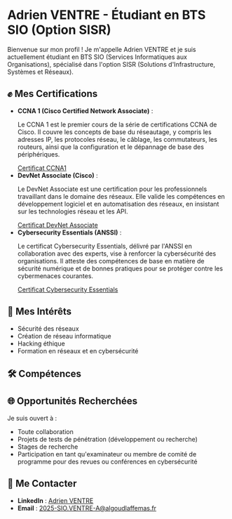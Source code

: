 <head>
    <script src="https://cdn.jsdelivr.net/npm/chart.js"></script>
</head>
  <h1>Adrien VENTRE - &Eacute;tudiant en BTS SIO (Option SISR)</h1>
    <p>Bienvenue sur mon profil ! Je m'appelle Adrien VENTRE et je suis actuellement &eacute;tudiant en BTS SIO (Services Informatiques aux Organisations), sp&eacute;cialis&eacute; dans l'option SISR (Solutions d'Infrastructure, Syst&egrave;mes et R&eacute;seaux).</p>

  <h2>✊ Mes Certifications</h2>
    <ul>
        <li>
            <strong>CCNA 1 (Cisco Certified Network Associate)</strong> :
            <p>Le CCNA 1 est le premier cours de la s&eacute;rie de certifications CCNA de Cisco. Il couvre les concepts de base du r&eacute;seautage, y compris les adresses IP, les protocoles r&eacute;seau, le c&acirc;blage, les commutateurs, les routeurs, ainsi que la configuration et le d&eacute;pannage de base des p&eacute;riph&eacute;riques.</p>
            <a href="https://www.credly.com/badges/1daf5336-b8d6-4c3c-9426-0368dba92b28">Certificat CCNA1</a>
        </li>
        <li>
            <strong>DevNet Associate (Cisco)</strong> :
            <p>Le DevNet Associate est une certification pour les professionnels travaillant dans le domaine des r&eacute;seaux. Elle valide les comp&eacute;tences en d&eacute;veloppement logiciel et en automatisation des r&eacute;seaux, en insistant sur les technologies r&eacute;seau et les API.</p>
            <a href="https://www.credly.com/org/cisco/badge/devnet-associate">Certificat DevNet Associate</a>
        </li>
        <li>
            <strong>Cybersecurity Essentials (ANSSI)</strong> :
            <p>Le certificat Cybersecurity Essentials, d&eacute;livr&eacute; par l'ANSSI en collaboration avec des experts, vise &agrave; renforcer la cybers&eacute;curit&eacute; des organisations. Il atteste des comp&eacute;tences de base en mati&egrave;re de s&eacute;curit&eacute; num&eacute;rique et de bonnes pratiques pour se prot&eacute;ger contre les cybermenaces courantes.</p>
            <a href="https://www.credly.com/badges/c5fddce3-8edf-4069-8c8d-cfe7c7a59221">Certificat Cybersecurity Essentials</a>
        </li>
    </ul>

  <h2>🚀 Mes Int&eacute;r&ecirc;ts</h2>
    <ul>
        <li>S&eacute;curit&eacute; des r&eacute;seaux</li>
        <li>Création de réseau informatique</li>
        <li>Hacking &eacute;thique</li>
        <li>Formation en réseaux et en cybers&eacute;curit&eacute;</li>
    </ul>
    <h2>🛠️ Comp&eacute;tences</h2>
    <div class="chart-container">
        <canvas id="skillsChart"></canvas>
    </div>

  <script>
        const ctx = document.getElementById('skillsChart').getContext('2d');
        const skillsChart = new Chart(ctx, {
            type: 'radar',
            data: {
                labels: [
                    'Langages de programmation',
                    'Outils de s&eacute;curit&eacute;',
                    'Administration r&eacute;seau',
                    'Syst&egrave;mes d'exploitation',
                    'Base de donn&eacute;es',
                    'Outils et technologies',
                    'Environnements de d&eacute;veloppement'
                ],
                datasets: [{
                    label: 'Niveau de Comp&eacute;tence',
                    data: [80, 90, 75, 85, 70, 80, 75],
                    backgroundColor: 'rgba(0, 123, 255, 0.2)',
                    borderColor: 'rgba(0, 123, 255, 1)',
                    borderWidth: 2
                }]
            },
            options: {
                responsive: true,
                scales: {
                    r: {
                        angleLines: {
                            display: true
                        },
                        suggestedMin: 0,
                        suggestedMax: 100
                    }
                }
            }
        });
   </script>
 <h2>🌐 Opportunit&eacute;s Recherch&eacute;es</h2>
    <p>Je suis ouvert &agrave; :</p>
    <ul>
        <li>Toute collaboration</li>
        <li>Projets de tests de p&eacute;n&eacute;tration (d&eacute;veloppement ou recherche)</li>
        <li>Stages de recherche</li>
        <li>Participation en tant qu'examinateur ou membre de comit&eacute; de programme pour des revues ou conf&eacute;rences en cybers&eacute;curit&eacute;</li>
    </ul>

<h2>📨 Me Contacter</h2>
    <ul>
        <li><strong>LinkedIn</strong> : <a href="https://www.linkedin.com/in/adrien-v-362a72258">Adrien VENTRE</a></li>
        <li><strong>Email</strong> : <a href="mailto:2025-SIO.VENTRE-A@algoudlaffemas.fr">2025-SIO.VENTRE-A@algoudlaffemas.fr</a></li>
    </ul>


